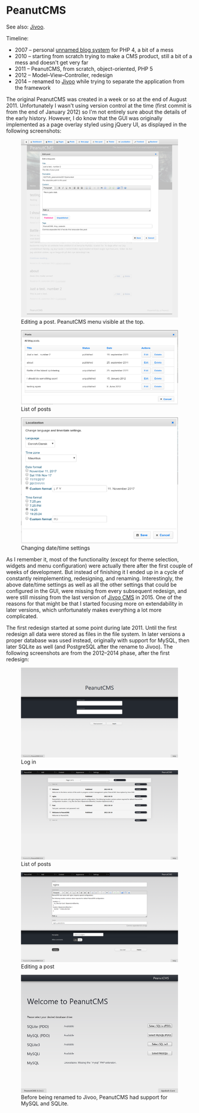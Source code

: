 # PeanutCMS
See also: [Jivoo](/things/jivoo).

Timeline:
* 2007 – personal [unnamed blog system](/things/niels-spoweb-dk) for PHP 4, a bit of a mess
* 2010 – starting from scratch trying to make a CMS product, still a bit of a mess and doesn't get very far
* 2011 – PeanutCMS, from scratch, object-oriented, PHP 5
* 2012 – Model–View–Controller, redesign
* 2014 – renamed to [Jivoo](/things/jivoo) while trying to separate the application from the framework

The original PeanutCMS was created in a week or so at the end of August 2011. Unfortunately I wasn't using version control at the time (first commit is from the end of January 2012) so I'm not entirely sure about the details of the early history. However, I do know that the GUI was originally implemented as a page overlay styled using jQuery UI, as displayed in the following screenshots:

<figure>
<img src="../../images/peanutcms/old-edit.png" alt="PeanutCMS" />
<figcaption>Editing a post. PeanutCMS menu visible at the top.</figcaption>
</figure>

<figure>
<img src="../../images/peanutcms/old-posts.png" alt="PeanutCMS" />
<figcaption>List of posts</figcaption>
</figure>

<figure>
<img src="../../images/peanutcms/old-localization.png" alt="PeanutCMS" />
<figcaption>Changing date/time settings</figcaption>
</figure>

As I remember it, most of the functionality (except for theme selection, widgets and menu configuration) were actually there after the first couple of weeks of development. But instead of finishing it I ended up in a cycle of constantly reimplementing, redesigning, and renaming. Interestingly, the above date/time settings as well as all the other settings that could be configured in the GUI, were missing from every subsequent redesign, and were still missing from the last version of [Jivoo CMS](/things/jivoo) in 2015. One of the reasons for that might be that I started focusing more on extendability in later versions, which unfortunately makes everything a lot more complicated.

The first redesign started at some point during late 2011. Until the first redesign all data were stored as files in the file system. In later versions a proper database was used instead, originally with support for MySQL, then later SQLite as well (and PostgreSQL after the rename to Jivoo).
The following screenshots are from the 2012–2014 phase, after the first redesign:

<figure>
<img src="../../images/peanutcms/login.png" alt="Log in" />
<figcaption>Log in</figcaption>
</figure>

<figure>
<img src="../../images/peanutcms/posts.png" alt="Posts" />
<figcaption>List of posts</figcaption>
</figure>

<figure>
<img src="../../images/peanutcms/edit.png" alt="Edit post" />
<figcaption>Editing a post</figcaption>
</figure>

<figure>
<img src="../../images/peanutcms/install.png" alt="Edit post" />
<figcaption>Before being renamed to Jivoo, PeanutCMS had support for MySQL and SQLite.</figcaption>
</figure>
